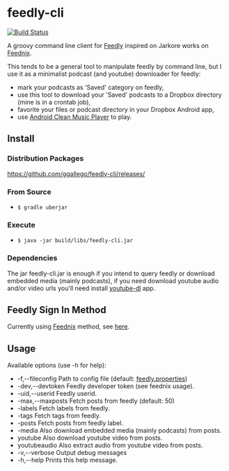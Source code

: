 feedly-cli
==========
[![Build Status](https://travis-ci.org/ggallego/feedly-cli.svg?branch=master)](https://travis-ci.org/ggallego/feedly-cli)

A groovy command line client for [Feedly](http://feedly.com/) inspired on Jarkore works on [Feednix](https://github.com/Jarkore/Feednix).

This tends to be a general tool to manipulate feedly by command line, but I use it as a minimalist podcast (and youtube) downloader for feedly:
- mark your podcasts as 'Saved' category on feedly,
- use this tool to download your 'Saved' podcasts to a Dropbox directory (mine is in a crontab job), 
- favorite your files or podcast directory in your Dropbox Android app,
- use [Android Clean Music Player](https://play.google.com/store/apps/details?id=com.myskyspark.music) to play.

## Install

### Distribution Packages

https://github.com/ggallego/feedly-cli/releases/

### From Source

* `$ gradle uberjar`

### Execute

* `$ java -jar build/libs/feedly-cli.jar`

### Dependencies

The jar feedly-cli.jar is enough if you intend to query feedly or download embedded media (mainly podcasts), if you need download youtube audio and/or video urls you'll need install [youtube-dl](http://rg3.github.io/youtube-dl/) app. 

## Feedly Sign In Method

Currently using [Feednix](https://github.com/Jarkore/Feednix) method, see [here](https://github.com/Jarkore/Feednix#clarification-on-sign-in-method-please-read).

## Usage

Available options (use -h for help):
* -f,--fileconfig <arg>     Path to config file (default: [feedly.properties](blob/master/src/main/resources/feedly.properties))
* -dev,--devtoken <TOKEN>   Feedly developer token (see feednix usage).
* -uid,--userid <id>        Feedly userid.
* -max,--maxposts <NNN>     Fetch <number> posts from feedly (default: 50)
* -labels                   Fetch labels from feedly.
* -tags                     Fetch tags from feedly.
* -posts <LABEL>            Fetch posts from feedly label.
* -media                    Also download embedded media (mainly podcasts) from posts.
* youtube                   Also download youtube video from posts.
* youtubeaudio              Also extract audio from youtube video from posts.
* -v,--verbose              Output debug messages
* -h,--help                 Prints this help message.
